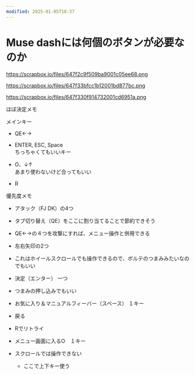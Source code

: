 ```yaml
---
modified: 2025-01-05T18:37
---
```

# Muse dashには何個のボタンが必要なのか

https://scrapbox.io/files/647f2c9f509ba9001c05ee68.png

https://scrapbox.io/files/647f33bfcc1b12001bd877bc.png

https://scrapbox.io/files/647f330f914732001cd6951a.png

ほぼ決定メモ

メインキー

- QE←→  
- ENTER, ESC, Space  
ちっちゃくてもいいキー  

- O、↓↑  
あまり使わないけど合ってもいい  

- R

優先度メモ

- アタック（FJ DK）の4つ  
- タブ切り替え（QE）をここに割り当てることで節約できそう  
- QE←→の４つを攻撃にすれば、メニュー操作と併用できる  
- 左右矢印の2つ  
- これはホイールスクロールでも操作できるので、ボルテのつまみみたいなのでもいい  
- 決定（エンター） 一つ  
- つまみの押し込みでもいい  
- お気に入り＆マニュアルフィーバー（スペース） １キー  
- 戻る  
- Rでリトライ  

- メニュー画面に入るO　１キー
- スクロールでは操作できない
    - ここで上下キー使う